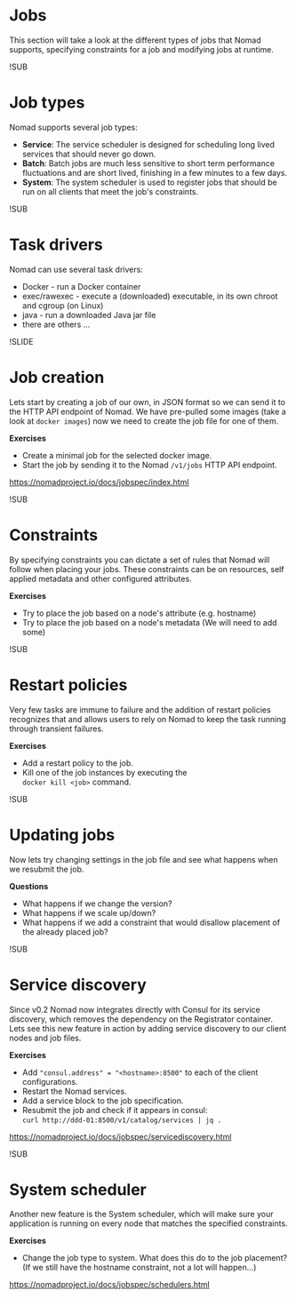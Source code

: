 # Jobs
This section will take a look at the different types of jobs that Nomad supports, specifying constraints for a job and modifying jobs at runtime.

!SUB
# Job types
Nomad supports several job types:
  * **Service**: The service scheduler is designed for scheduling long lived services that should never go down.
  * **Batch**: Batch jobs are much less sensitive to short term performance fluctuations and are short lived, finishing in a few minutes to a few days.
  * **System**: The system scheduler is used to register jobs that should be run on all clients that meet the job's constraints.

!SUB
# Task drivers
Nomad can use several task drivers:
  * Docker - run a Docker container
  * exec/rawexec - execute a (downloaded) executable, in its own chroot and cgroup (on Linux)
  * java - run a downloaded Java jar file
  * there are others ...

!SLIDE
# Job creation
Lets start by creating a job of our own, in JSON format so we can send it to the HTTP API endpoint of Nomad.
We have pre-pulled some images (take a look at `docker images`) now we need to create the job file for one of them.

**Exercises**
* Create a minimal job for the selected docker image.
* Start the job by sending it to the Nomad `/v1/jobs` HTTP API endpoint.

https://nomadproject.io/docs/jobspec/index.html

!SUB
# Constraints
By specifying constraints you can dictate a set of rules that Nomad will follow when placing your jobs. These constraints can be on resources, self applied metadata and other configured attributes.

**Exercises**
* Try to place the job based on a node's attribute (e.g. hostname)
* Try to place the job based on a node's metadata (We will need to add some)

!SUB
# Restart policies
Very few tasks are immune to failure and the addition of restart policies recognizes that and allows users to rely on Nomad to keep the task running through transient failures.

**Exercises**
* Add a restart policy to the job.
* Kill one of the job instances by executing the   
`docker kill <job>` command.

!SUB
# Updating jobs
Now lets try changing settings in the job file and see what happens when we resubmit the job.

**Questions**
* What happens if we change the version?
* What happens if we scale up/down?
* What happens if we add a constraint that would disallow placement of the already placed job?

!SUB
# Service discovery
Since v0.2 Nomad now integrates directly with Consul for its service discovery, which removes the dependency on the Registrator container.
Lets see this new feature in action by adding service discovery to our client nodes and job files.

**Exercises**
* Add `"consul.address" = "<hostname>:8500"` to each of the client configurations.
* Restart the Nomad services.
* Add a service block to the job specification.
* Resubmit the job and check if it appears in consul:   
`curl http://ddd-01:8500/v1/catalog/services | jq .`

https://nomadproject.io/docs/jobspec/servicediscovery.html

!SUB
# System scheduler
Another new feature is the System scheduler, which will make sure your application is running on every node that matches the specified constraints.

**Exercises**
* Change the job type to system. What does this do to the job placement? (If we still have the hostname constraint, not a lot will happen...)

https://nomadproject.io/docs/jobspec/schedulers.html
